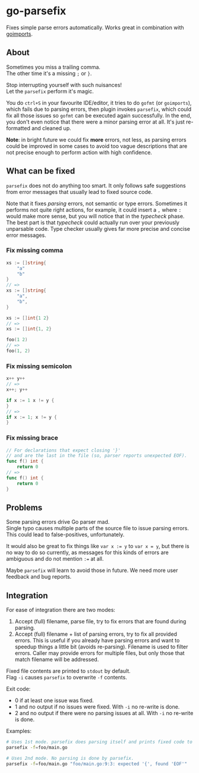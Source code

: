 # go-parsefix

Fixes simple parse errors automatically. Works great in combination with [goimports](https://godoc.org/golang.org/x/tools/cmd/goimports).

## About

Sometimes you miss a trailing comma.  
The other time it's a missing `;` or `}`.

Stop interrupting yourself with such nuisances!  
Let the `parsefix` perform it's magic.

You do `ctrl+S` in your favourite IDE/editor, it tries to do `gofmt` (or `goimports`), which fails due
to parsing errors, then plugin invokes `parsefix`, which could fix all those issues so `gofmt`
can be executed again successfully. In the end, you don't even notice that there were a minor parsing
error at all. It's just re-formatted and cleaned up.

**Note**: in bright future we could fix **more** errors, not less, as parsing errors
could be improved in some cases to avoid too vague descriptions that are not
precise enough to perform action with high confidence.

## What can be fixed

`parsefix` does not do anything too smart. It only follows safe suggestions from
error messages that usually lead to fixed source code.

Note that it fixes *parsing* errors, not semantic or type errors.
Sometimes it performs not quite right actions, for example, it could insert a `,` where `:`
would make more sense, but you will notice that in the *typecheck* phase.
The best part is that *typecheck* could actually run over your previously unparsable code.
Type checker usually gives far more precise and concise error messages.

### Fix missing comma

```go
xs := []string{
	"a"
	"b"
}
// =>
xs := []string{
	"a",
	"b",
}

xs := []int{1 2}
// =>
xs := []int{1, 2}

foo(1 2)
// =>
foo(1, 2)
```

### Fix missing semicolon

```go
x++ y++
// =>
x++; y++

if x := 1 x != y {
}
// =>
if x := 1; x != y {
}
```

### Fix missing brace

```go
// For declarations that expect closing '}' 
// and are the last in the file (so, parser reports unexpected EOF).
func f() int {
	return 0
// =>
func f() int {
	return 0
}
```

## Problems

Some parsing errors drive Go parser mad.  
Single typo causes multiple parts of the source file to issue parsing errors.  
This could lead to false-positives, unfortunately.

It would also be great to fix things like `var x := y` to `var x = y`, but
there is no way to do so currently, as messages for this kinds of errors are ambiguous and
do not mention `:=` at all.

Maybe `parsefix` will learn to avoid those in future.
We need more user feedback and bug reports.

## Integration

For ease of integration there are two modes:

1. Accept (full) filename, parse file, try to fix errors that are found during parsing.
2. Accept (full) filename + list of parsing errors, try to fix all provided errors. This is useful if you already have parsing errors and want to speedup things a little bit (avoids re-parsing). Filename is used to filter errors. Caller may provide errors for multiple files, but only those that match filename will be addressed.

Fixed file contents are printed to `stdout` by default.  
Flag `-i` causes `parsefix` to overwrite `-f` contents.

Exit code:
* 0 if at least one issue was fixed.
* 1 and no output if no issues were fixed. With `-i` no re-write is done.
* 2 and no output if there were no parsing issues at all. With `-i` no re-write is done.

Examples:
```bash
# Uses 1st mode. parsefix does parsing itself and prints fixed code to stdout.
parsefix -f=foo/main.go

# Uses 2nd mode. No parsing is done by parsefix.
parsefix -f=foo/main.go "foo/main.go:9:3: expected '{', found 'EOF'"
```
